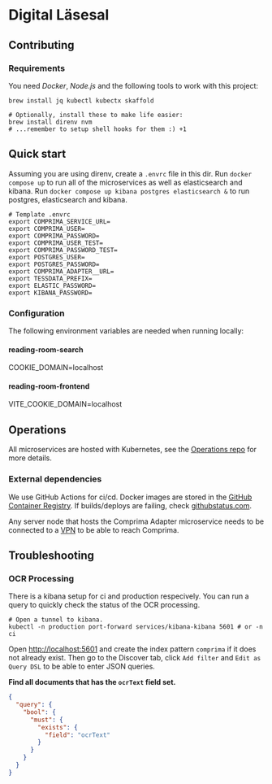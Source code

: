 # Digital Läsesal

## Contributing

### Requirements

You need _Docker_, _Node.js_ and the following tools to work with this project:

```shell
brew install jq kubectl kubectx skaffold

# Optionally, install these to make life easier:
brew install direnv nvm
# ...remember to setup shell hooks for them :) +1
```

## Quick start

Assuming you are using direnv, create a `.envrc` file in this dir.
Run `docker compose up` to run all of the microservices as well as elasticsearch and kibana.
Run `docker compose up kibana postgres elasticsearch &` to run postgres, elasticsearch and kibana.

```
# Template .envrc
export COMPRIMA_SERVICE_URL=
export COMPRIMA_USER=
export COMPRIMA_PASSWORD=
export COMPRIMA_USER_TEST=
export COMPRIMA_PASSWORD_TEST=
export POSTGRES_USER=
export POSTGRES_PASSWORD=
export COMPRIMA_ADAPTER__URL=
export TESSDATA_PREFIX=
export ELASTIC_PASSWORD=
export KIBANA_PASSWORD=
```

### Configuration

The following environment variables are needed when running locally:

#### reading-room-search

COOKIE_DOMAIN=localhost

#### reading-room-frontend

VITE_COOKIE_DOMAIN=localhost

## Operations

All microservices are hosted with Kubernetes, see the [Operations repo](https://github.com/naringslivshistoria/operations) for more details.

### External dependencies

We use GitHub Actions for ci/cd. Docker images are stored in the [GitHub Container Registry](https://github.com/orgs/naringslivshistoria/packages). If builds/deploys are failing, check [githubstatus.com](https://www.githubstatus.com).

Any server node that hosts the Comprima Adapter microservice needs to be connected to a [VPN](https://github.com/naringslivshistoria/operations/blob/main/VPN.md) to be able to reach Comprima.

## Troubleshooting

### OCR Processing

There is a kibana setup for ci and production respecively. You can run a query to quickly check the status of the OCR processing.

```shell
# Open a tunnel to kibana.
kubectl -n production port-forward services/kibana-kibana 5601 # or -n ci
```

Open [http://localhost:5601](http://localhost:5601) and create the index pattern `comprima` if it does not already exist. Then go to the Discover tab, click `Add filter` and `Edit as Query DSL` to be able to enter JSON queries.

**Find all documents that has the `ocrText` field set.**

```json
{
  "query": {
    "bool": {
      "must": {
        "exists": {
          "field": "ocrText"
        }
      }
    }
  }
}
```
